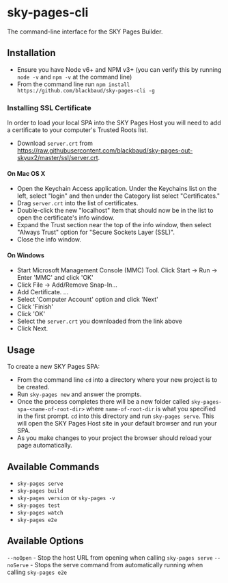 # sky-pages-cli
The command-line interface for the SKY Pages Builder.

## Installation

- Ensure you have Node v6+ and NPM v3+ (you can verify this by running `node -v` and `npm -v` at the command line)
- From the command line run `npm install https://github.com/blackbaud/sky-pages-cli -g`

### Installing SSL Certificate
In order to load your local SPA into the SKY Pages Host you will need to add a certificate to your computer's Trusted Roots list.

- Download `server.crt` from https://raw.githubusercontent.com/blackbaud/sky-pages-out-skyux2/master/ssl/server.crt.

#### On Mac OS X

- Open the Keychain Access application.  Under the Keychains list on the left, select "login" and then under the Category list select "Certificates."
- Drag `server.crt` into the list of certificates.
- Double-click the new "localhost" item that should now be in the list to open the certificate's info window.
- Expand the Trust section near the top of the info window, then select "Always Trust" option for "Secure Sockets Layer (SSL)".
- Close the info window.

#### On Windows

- Start Microsoft Management Console (MMC) Tool. Click Start -> Run -> Enter 'MMC' and click 'OK'
- Click File -> Add/Remove Snap-In...
- Add Certificate. ...
- Select 'Computer Account' option and click 'Next'
- Click 'Finish'
- Click 'OK'
- Select the `server.crt` you downloaded from the link above
- Click Next.

## Usage

To create a new SKY Pages SPA:

- From the command line `cd` into a directory where your new project is to be created.
- Run `sky-pages new` and answer the prompts.
- Once the process completes there will be a new folder called `sky-pages-spa-<name-of-root-dir>` where `name-of-root-dir` is what you specified in the first prompt.  `cd` into this directory and run `sky-pages serve`.  This will open the SKY Pages Host site in your default browser and run your SPA.
- As you make changes to your project the browser should reload your page automatically.

## Available Commands

- `sky-pages serve`
- `sky-pages build`
- `sky-pages version` or `sky-pages -v`
- `sky-pages test`
- `sky-pages watch`
- `sky-pages e2e`

## Available Options

`--noOpen` - Stop the host URL from opening when calling `sky-pages serve`
`--noServe` - Stops the serve command from automatically running when calling `sky-pages e2e`
